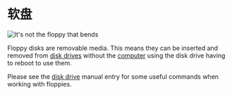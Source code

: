 # 软盘
![It's not the floppy that bends](item:oc2:floppy)

Floppy disks are removable media. This means they can be inserted and removed from [disk drives](../block/disk_drive.md) without the [computer](../block/disk_drive.md) using the disk drive having to reboot to use them.

Please see the [disk drive](../block/disk_drive.md) manual entry for some useful commands when working with floppies.